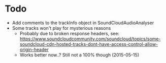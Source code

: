 # Todo
* Add comments to the trackInfo object in SoundCloudAudioAnalyser
* Some tracks won't play for mysterious reasons
  * Probably due to broken response headers, see: https://www.soundcloudcommunity.com/soundcloud/topics/some-soundcloud-cdn-hosted-tracks-dont-have-access-control-allow-origin-header
  * Works better now..? Still not a 100% though (2015-05-15)

